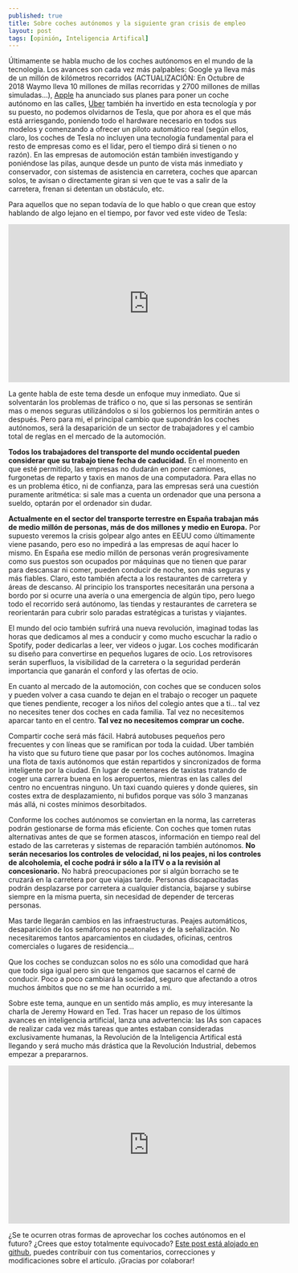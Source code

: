 ```yaml
---
published: true
title: Sobre coches autónomos y la siguiente gran crisis de empleo
layout: post
tags: [opinión, Inteligencia Artifical] 
---
```


Últimamente se habla mucho de los coches autónomos en el mundo de la tecnología. Los avances son cada vez más palpables: Google ya lleva más de un millón de kilómetros recorridos (ACTUALIZACIÓN: En Octubre de 2018 Waymo lleva 10 millones de millas recorridas y 2700 millones de millas simuladas...), [Apple](http://iphone.appleinsider.com/articles/15/10/19/electric-motorcycle-startup-shutters-after-losing-top-talent-to-apple) ha anunciado sus planes para poner un coche autónomo en las calles, [Uber](http://www.theguardian.com/technology/2015/feb/03/are-driverless-cars-the-future-of-uber) también ha invertido en esta tecnología y por su puesto, no podemos olvidarnos de Tesla, que por ahora es el que más está arriesgando, poniendo todo el hardware necesario en todos sus modelos y comenzando a ofrecer un piloto automático real (según ellos, claro, los coches de Tesla no incluyen una tecnología fundamental para el resto de empresas como es el lidar, pero el tiempo dirá si tienen o no razón). En las empresas de automoción están también investigando y poniéndose las pilas, aunque desde un punto de vista más inmediato y conservador, con sistemas de asistencia en carretera, coches que aparcan solos, te avisan o directamente giran si ven que te vas a salir de la carretera, frenan si detentan un obstáculo, etc. 

Para aquellos que no sepan todavía de lo que hablo o que crean que estoy hablando de algo lejano en el tiempo, por favor ved este video de Tesla:

<iframe width="560" height="315" src="https://www.youtube-nocookie.com/embed/O-xbDK3-5ew?rel=0" frameborder="0" allowfullscreen></iframe>

La gente habla de este tema desde un enfoque muy inmediato. Que si solventarán los problemas de tráfico o no, que si las personas se sentirán mas o menos seguras utilizándolos o si los gobiernos los permitirán antes o después. Pero para mi, el principal cambio que supondrán los coches autónomos, será la desaparición de un sector de trabajadores y el cambio total de reglas en el mercado de la automoción. 

**Todos los trabajadores del transporte del mundo occidental pueden considerar que su trabajo tiene fecha de caducidad.** En el momento en que esté permitido, las empresas no dudarán en poner camiones, furgonetas de reparto y taxis en manos de una computadora. Para ellas no es un problema ético, ni de confianza, para las empresas será una cuestión puramente aritmética: si sale mas a cuenta un ordenador que una persona a sueldo, optarán por el ordenador sin dudar.

**Actualmente en el sector del transporte terrestre en España trabajan más de medio millón de personas, más de dos millones y medio en Europa.** Por supuesto veremos la crisis golpear algo antes en EEUU como últimamente viene pasando, pero eso no impedirá a las empresas de aquí hacer lo mismo. En España ese medio millón de personas verán progresivamente como sus puestos son ocupados por máquinas que no tienen que parar para descansar ni comer, pueden conducir de noche, son más seguras y más fiables. Claro, esto también afecta a los restaurantes de carretera y áreas de descanso. Al principio los transportes necesitarán una persona a bordo por si ocurre una avería o una emergencia de algún tipo, pero luego todo el recorrido será autónomo, las tiendas y restaurantes de carretera se reorientarán para cubrir solo paradas estratégicas a turistas y viajantes. 

El mundo del ocio también sufrirá una nueva revolución, imaginad todas las horas que dedicamos al mes a conducir y como mucho escuchar la radio o Spotify, poder dedicarlas a leer, ver videos o jugar. Los coches modificarán su diseño para convertirse en pequeños lugares de ocio. Los retrovisores serán superfluos, la visibilidad de la carretera o la seguridad perderán importancia que ganarán el conford y las ofertas de ocio.

En cuanto al mercado de la automoción, con coches que se conducen solos y pueden volver a casa cuando te dejan en el trabajo o recoger un paquete que tienes pendiente, recoger a los niños del colegio antes que a ti... tal vez no necesites tener dos coches en cada familia. Tal vez no necesitemos aparcar tanto en el centro. **Tal vez no necesitemos comprar un coche.** 

Compartir coche será más fácil. Habrá autobuses pequeños pero frecuentes y con líneas que se ramifican por toda la cuidad. Uber también ha visto que su futuro tiene que pasar por los coches autónomos. Imagina una flota de taxis autónomos que están repartidos y sincronizados de forma inteligente por la ciudad. En lugar de centenares de taxistas tratando de coger una carrera buena en los aeropuertos, mientras en las calles del centro no encuentras ninguno. Un taxi cuando quieres y donde quieres, sin costes extra de desplazamiento, ni bufidos porque vas sólo 3 manzanas más allá, ni costes mínimos desorbitados.

Conforme los coches autónomos se conviertan en la norma, las carreteras podrán gestionarse de forma más eficiente. Con coches que tomen rutas alternativas antes de que se formen atascos, información en tiempo real del estado de las carreteras y sistemas de reparación también autónomos. **No serán necesarios los controles de velocidad, ni los peajes, ni los controles de alcoholemia, el coche podrá ir sólo a la ITV o a la revisión al concesionario.** No habrá preocupaciones por si algún borracho se te cruzará en la carretera por que viajas tarde. Personas discapacitadas podrán desplazarse por carretera a cualquier distancia, bajarse y subirse siempre en la misma puerta, sin necesidad de depender de terceras personas.

Mas tarde llegarán cambios en las infraestructuras. Peajes automáticos, desaparición de los semáforos no peatonales y de la señalización. No necesitaremos tantos aparcamientos en ciudades, oficinas, centros comerciales o lugares de residencia...

Que los coches se conduzcan solos no es sólo una comodidad que hará que todo siga igual pero sin que tengamos que sacarnos el carné de conducir. Poco a poco cambiará la sociedad, seguro que afectando a otros muchos ámbitos que no se me han ocurrido a mi.

Sobre este tema, aunque en un sentido más amplio, es muy interesante la charla de Jeremy Howard en Ted. Tras hacer un repaso de los últimos avances en inteligencia artificial, lanza una advertencia: las IAs son capaces de realizar cada vez más tareas que antes estaban consideradas exclusivamente humanas, la Revolución de la Inteligencia Artifical está llegando y será mucho más drástica que la Revolución Industrial, debemos empezar a prepararnos. 

<iframe src="https://embed-ssl.ted.com/talks/jeremy_howard_the_wonderful_and_terrifying_implications_of_computers_that_can_learn.html" width="560" height="315" frameborder="0" scrolling="no" webkitAllowFullScreen mozallowfullscreen allowFullScreen></iframe>

¿Se te ocurren otras formas de aprovechar los coches autónomos en el futuro? ¿Crees que estoy totalmente equivocado? [Este post está alojado en github](https://github.com/juanmirod/juanmirod.github.io/blob/master/_posts/2015-10-16-sobre-coches-aut-nomos-y-la-siguiente-gran-crisis-de-empleo.markdown), puedes contribuir con tus comentarios, correcciones y modificaciones sobre el artículo. ¡Gracias por colaborar!
